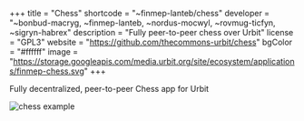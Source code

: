 +++
title = "Chess"
shortcode = "~finmep-lanteb/chess"
developer = "~bonbud-macryg, ~finmep-lanteb, ~nordus-mocwyl, ~rovmug-ticfyn, ~sigryn-habrex"
description = "Fully peer-to-peer chess over Urbit"
license = "GPL3"
website = "https://github.com/thecommons-urbit/chess"
bgColor = "#ffffff"
image = "https://storage.googleapis.com/media.urbit.org/site/ecosystem/applications/finmep-chess.svg"
+++

Fully decentralized, peer-to-peer Chess app for Urbit

![chess example](https://raw.githubusercontent.com/thecommons-urbit/chess/master/images/urbit-chess-demo.png)
